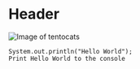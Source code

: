 # Header
![Image of tentocats](https://octodex.github.com/images/tentocats.jpg)

```
System.out.println("Hello World");
Print Hello World to the console
```
